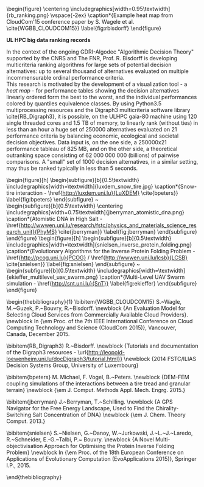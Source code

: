 \begin{figure}
    \centering \includegraphics[width=0.95\textwidth]{rb_ranking.png}
    \vspace{-2ex}
    \caption*{Example heat map from CloudCom'15 conference paper by S. Wagele et al. \cite{WGBB_CLOUDCOM15}}
    \label{fig:rbisdorff}
\end{figure}

__UL HPC big data ranking records__  

In the context of the ongoing GDRI-Algodec "Algorithmic Decision Theory" supported by the CNRS and The FNR, Prof. R. Bisdorff is developing multicriteria ranking algorithms for large sets of potential decision alternatives: up to several thousand of alternatives evaluated on multiple incommensurable ordinal performance criteria.  
This research is motivated by the development of a visualization tool - a *heat map* - for performance tables showing the decision alternatives linearly ordered form the best to the worst, and the individual performances colored by quantiles equivalence classes.
By using Python3.5 multiprocessing resources and the Digraph3 multicriteria software library \cite{RB_Digraph3}, it is possible, on the ULHPC gaia-80 machine using 120 single threaded cores and 1.5 TB of memory, to linearly rank (without ties) in less than an hour a huge set of 250000 alternatives evaluated on 21 performance criteria by balancing economic, ecological and societal decision objectives. Data input is, on the one side, a 250000x21 performance tableau of 825 MB, and on the other side, a theoretical outranking space consisting of 62 000 000 000 (billions) of pairwise comparisons. A "small" set of 1000 decision alternatives, in a similar setting, may thus be ranked typically in less than 5 seconds.

\begin{figure}[h]
    \begin{subfigure}[b]{0.5\textwidth}
	\includegraphics[width=\textwidth]{luxdem_snow_tire.jpg}
   	\caption*{Snow-tire interaction - \href{http://luxdem.uni.lu}{LuXDEM} \cite{bpeters}}
	\label{fig:bpeters}
    \end{subfigure}
    ~   
    \begin{subfigure}[b]{0.5\textwidth}
	\centering \includegraphics[width=0.75\textwidth]{jberryman_atomistic_dna.png}
	\caption*{Atomistic DNA in High Salt - \href{http://wwwen.uni.lu/research/fstc/physics_and_materials_science_research_unit}{PhyMS} \cite{jberryman}}
	\label{fig:jberryman}
    \end{subfigure}
\end{figure}
\begin{figure}[h]
    \begin{subfigure}[b]{0.5\textwidth}
    	\includegraphics[width=\textwidth]{snielsen_inverse_protein_folding.png}
	\caption*{Evolutionary Algorithms for the Inverse Protein Folding Problem - \href{http://pcog.uni.lu}{PCOG} / \href{http://wwwen.uni.lu/lcsb}{LCSB} \cite{snielsen}}
	\label{fig:snielsen}
    \end{subfigure}
    ~   
    \begin{subfigure}[b]{0.5\textwidth}
    	\includegraphics[width=\textwidth]{ekieffer_multilevel_uav_swarm.png}
	\caption*{Multi-Level UAV Swarm simulation - \href{http://snt.uni.lu}{SnT}}
	\label{fig:ekieffer}
    \end{subfigure}
\end{figure}

\begin{thebibliography}{1}
\bibitem{WGBB_CLOUDCOM15}
S.~Wagle, M.~Guzek, P.~Bouvry, R.~Bisdorff.
\newblock {An Evaluation Model for Selecting Cloud Services from Commercially Available Cloud Providers}.
\newblock In {\em Proc. of the 7th IEEE International Conference on Cloud Computing Technology and Science (CloudCom 2015)}, Vancouver, Canada, December 2015.

\bibitem{RB_Digraph3}
R.~Bisdorff.
\newblock {Tutorials and documentation of the Digraph3 resources - \url{http://leopold-loewenheim.uni.lu/docDigraph3/tutorial.html}}
\newblock {2014 FSTC/ILIAS Decision Systems Group, University of Luxembourg}

\bibitem{bpeters}
M. Michael, F. Vogel, B.~Peters.
\newblock {DEM-FEM coupling simulations of the interactions between a tire tread and granular terrain}
\newblock {\em J. Comput. Methods Appl. Mech. Engrg. 2015.}

\bibitem{jberryman}
J.~Berryman, T.~Schilling.
\newblock {A GPS Navigator for the Free Energy Landscape, Used to Find the Chirality-Switching Salt Concentration of DNA}
\newblock {\em J. Chem. Theory Comput. 2013.}

\bibitem{snielsen}
S.~Nielsen, G.~Danoy, W.~Jurkowski, J.~L.~J.~Laredo, R.~Schneider, E.-G.~Talbi, P.~ Bouvry.
\newblock {A Novel Multi-objectivisation Approach for Optimising the Protein Inverse Folding Problem}
\newblock In {\em Proc. of the 18th European Conference on Applications of Evolutionary Computation (EvoApplications 2015)}, Springer I.P., 2015.

\end{thebibliography}
